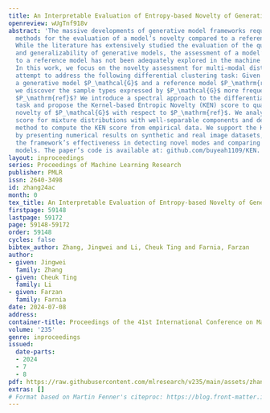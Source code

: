 ```yaml
---
title: An Interpretable Evaluation of Entropy-based Novelty of Generative Models
openreview: wUgTnf918v
abstract: 'The massive developments of generative model frameworks require principled
  methods for the evaluation of a model’s novelty compared to a reference dataset.
  While the literature has extensively studied the evaluation of the quality, diversity,
  and generalizability of generative models, the assessment of a model’s novelty compared
  to a reference model has not been adequately explored in the machine learning community.
  In this work, we focus on the novelty assessment for multi-modal distributions and
  attempt to address the following differential clustering task: Given samples of
  a generative model $P_\mathcal{G}$ and a reference model $P_\mathrm{ref}$, how can
  we discover the sample types expressed by $P_\mathcal{G}$ more frequently than in
  $P_\mathrm{ref}$? We introduce a spectral approach to the differential clustering
  task and propose the Kernel-based Entropic Novelty (KEN) score to quantify the mode-based
  novelty of $P_\mathcal{G}$ with respect to $P_\mathrm{ref}$. We analyze the KEN
  score for mixture distributions with well-separable components and develop a kernel-based
  method to compute the KEN score from empirical data. We support the KEN framework
  by presenting numerical results on synthetic and real image datasets, indicating
  the framework’s effectiveness in detecting novel modes and comparing generative
  models. The paper’s code is available at: github.com/buyeah1109/KEN.'
layout: inproceedings
series: Proceedings of Machine Learning Research
publisher: PMLR
issn: 2640-3498
id: zhang24ac
month: 0
tex_title: An Interpretable Evaluation of Entropy-based Novelty of Generative Models
firstpage: 59148
lastpage: 59172
page: 59148-59172
order: 59148
cycles: false
bibtex_author: Zhang, Jingwei and Li, Cheuk Ting and Farnia, Farzan
author:
- given: Jingwei
  family: Zhang
- given: Cheuk Ting
  family: Li
- given: Farzan
  family: Farnia
date: 2024-07-08
address:
container-title: Proceedings of the 41st International Conference on Machine Learning
volume: '235'
genre: inproceedings
issued:
  date-parts:
  - 2024
  - 7
  - 8
pdf: https://raw.githubusercontent.com/mlresearch/v235/main/assets/zhang24ac/zhang24ac.pdf
extras: []
# Format based on Martin Fenner's citeproc: https://blog.front-matter.io/posts/citeproc-yaml-for-bibliographies/
---
```

